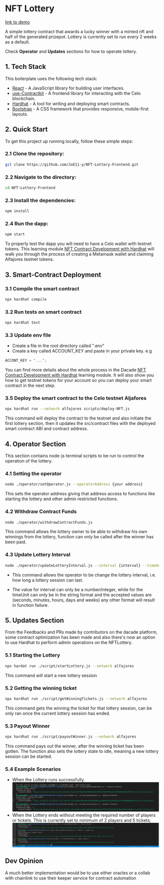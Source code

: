 # NFT Lottery

[link to demo](https://joe11-y.github.io/NFT-Lottery-Frontend/)

A simple lottery contract that awards a lucky winner with a minted nft and half of the generated prizepot.
Lottery is currently set to run every 2 weeks as a default.

Check **Operator** and **Updates** sections for how to operate lottery.


## 1. Tech Stack
This boilerplate uses the following tech stack:
- [React](https://reactjs.org/) - A JavaScript library for building user interfaces.
- [use-Contractkit](contractkit
) - A frontend library for interacting with the Celo blockchain.
- [Hardhat](https://hardhat.org/) - A tool for writing and deploying smart contracts.
- [Bootstrap](https://getbootstrap.com/) - A CSS framework that provides responsive, mobile-first layouts.

## 2. Quick Start

To get this project up running locally, follow these simple steps:

### 2.1 Clone the repository:

```bash
git clone https://github.com/JoE11-y/NFT-Lottery-Frontend.git
```

### 2.2 Navigate to the directory:

```bash
cd NFT-Lottery-Frontend
```

### 2.3 Install the dependencies:

```bash
npm install
```

### 2.4 Run the dapp:

```bash
npm start
```

To properly test the dapp you will need to have a Celo wallet with testnet tokens.
This learning module [NFT Contract Development with Hardhat](https://hackmd.io/exuZTH2hTqKytn2vxgDmcg) will walk you through the process of creating a Metamask wallet and claiming Alfajores testnet tokens.

## 3. Smart-Contract Deployment

### 3.1 Compile the smart contract

```bash
npx hardhat compile
```

### 3.2 Run tests on smart contract

```bash
npx hardhat test
```

### 3.3 Update env file

- Create a file in the root directory called ".env"
- Create a key called ACCOUNT_KEY and paste in your private key. e.g

```js
ACCONT_KEY = "...";
```
You can find more details about the whole process in the Dacade [NFT Contract Development with Hardhat](https://hackmd.io/exuZTH2hTqKytn2vxgDmcg) learning module. It will also show you how to get testnet tokens for your account so you can deploy your smart contract in the next step.

### 3.5 Deploy the smart contract to the Celo testnet Aljafores

```bash
npx hardhat run --network alfajores scripts/deploy-NFT.js
```

This command will deploy the contract to the testnet and also initiate the first lottery section, then it updates the src/contract files with the deployed smart contract ABI and contract address.

## 4. Operator Section

This section contains node-js terminal scripts to be run to control the operation of the lottery.

### 4.1 Setting the operator

```bash
node ./operator/setOperator.js --operatorAddress {your address}
```

This sets the operator address giving that address access to functions like starting the lottery and other admin restricted functions.


### 4.2 Withdraw Contract Funds

```bash
node ./operator/withdrawContractFunds.js 
```

This command allows the lottery owner to be able to withdraw his own winnings from the lottery, function can only be called after the winner has been paid.

### 4.3 Update Lottery Interval

```bash
node ./operator/updateLotteryInterval.js --interval {interval} --timeUnit {timeUnit}
```
- This command allows the operator to be change the lottery interval, i.e. how long a lottery session can last.

- The value for interval can only be a number/integer, while for the timeUnit can only be in the string format and the accepted values are (seconds, minutes, hours, days and weeks) any other format will result in function failure.

## 5. Updates Section
From the Feedbacks and PRs made by contributors on the dacade platform, some contract optimization has been made and also there's now an option to use Hardhat to perform admin operations on the NFTLottery. 

### 5.1 Starting the Lottery

```bash
npx hardat run ./script/startLottery.js --network alfajores
```

This command will start a new lottery session

### 5.2 Getting the winning ticket

```bash
npx hardhat run ./script/getWinningTickets.js --network alfajores
```

This command gets the winning the ticket for that lottery session, can be only ran once the current lottery session has ended.

### 5.3 Payout Winner

```bash
npx hardhat run ./script/payoutWinner.js --network alfajores
```

This command pays out the winner, after the winning ticket has been gotten. The function also sets the lottery state to idle, meaning a new lottery session can be started.

### 5.4 Example Scenarios
- When the Lottery runs successfully.
![scripts example](./scripts/Example2.png)
- When the Lottery ends without meeting the required number of players or tickets. This is currently set to minimum of 2 players and 5 tickets;
![scripts example](./scripts/Example.png)

## Dev Opinion
A much better implementation would be to use either oracles or a collab with chainlink to use their keeper service for contract automation

